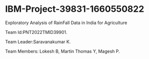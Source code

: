 # IBM-Project-39831-1660550822

Exploratory Analysis of RainFall Data in India for Agriculture

Team Id:PNT2022TMID39901.

Team Leader:Saravanakumar K.

Team Members: Lokesh B, Martin Thomas Y, Magesh P.
